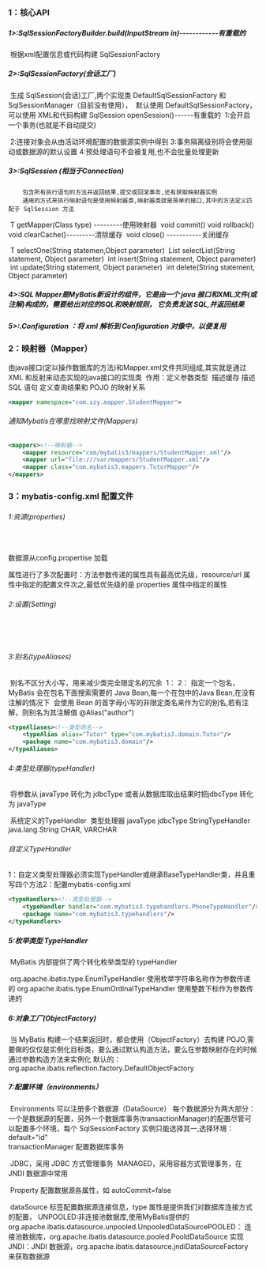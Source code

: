 ### 1：核心API

##### ​	1>:SqlSessionFactoryBuilder.build(InputStream in)------------有重载的

​		根据xml配置信息或代码构建 SqlSessionFactory

##### 	2>:SqlSessionFactory(会话工厂)

​	 生成 SqlSession(会话)工厂,两个实现类 DefaultSqlSessionFactory 和SqlSessionManager（目前没有使用），
​	 默认使用 DefaultSqlSessionFactory，可以使用 XML和代码构建
   SqlSession openSession()------有重载的
​		1:会开启一个事务(也就是不自动提交)

​		2:连接对象会从由活动环境配置的数据源实例中得到
​    		3:事务隔离级别将会使用驱动或数据源的默认设置
​    		4:预处理语句不会被复用,也不会批量处理更新

#####  	3>:SqlSession (相当于Connection)

 		包含所有执行语句的方法并返回结果,提交或回滚事务,还有获取映射器实例
		通用的方式来执行映射语句是使用映射器类,映射器类就是简单的接口,其中的方法定义匹配于 SqlSession 方法

​	<T> T getMapper(Class<T> type)   ---------使用映射器
​	void commit()
​	void rollback()	
​	void clearCache()---------清除缓存
​	void close()   -----------关闭缓存

​	<T> T selectOne(String statemen,Object parameter)
​	<E> List<E> selectList(String statement, Object parameter)
​	int insert(String statement, Object parameter)
​	int update(String statement, Object parameter)
​	int delete(String statement, Object parameter)

##### 4>:SQL Mapper是MyBatis新设计的组件，它是由一个 java 接口和XML文件(或注解)构成的，需要给出对应的SQL和映射规则，			它负责发送 SQL,并返回结果

##### 5>:.Configuration ：将 xml 解析到 Configuration 对像中，以便复用

### 2：映射器（Mapper）

​      由java接口(定以操作数据库的方法)和Mapper.xml文件共同组成,其实就是通过 XML 和反射来动态实现的java接口的实现类
​	作用：定义参数类型
​		  描述缓存
​		  描述 SQL 语句
 		  定义查询结果和 POJO 的映射关系

```xml
<mapper namespace="com.xzy.mapper.StudentMapper">
```



###### 通知Mybatis在哪里找映射文件(Mappers)

```xml
<mappers><!--映射器-->
	<mapper resource="com/mybatis3/mappers/StudentMapper.xml"/>
	<mapper url="file:///var/mappers/StudentMapper.xml"/>
	<mapper class="com.mybatis3.mappers.TutorMapper"/>
</mappers>
```

### 3：mybatis-config.xml 配置文件

###### 1:资源(properties) 

​	<properties resource="资源文件路径">
​		<property name="name" value="${name}"/>
​	</properties>

  数据源从config.propertise 加载
	<dataSource type="POOLED">
		<property name="url" value="${jdbc.url}"/>
	</dataSource>

属性进行了多次配置时：方法参数传递的属性具有最高优先级，resource/url 属性中指定的配置文件次之,最低优先级的是
		      properties 属性中指定的属性

###### 2:设置(Setting)

​	<settings>
​		
​	</settings>

###### 3:别名(typeAliases)

​	别名不区分大小写，用来减少类完全限定名的冗余
​	1： <typeAlias alias="Author" type="com.xzy.main.Author"/>
​	2： <package name="domain.blog"/>
​		指定一个包名，MyBatis 会在包名下面搜索需要的 Java Bean,每一个在包中的Java Bean,在没有注解的情况下
​		会使用 Bean 的首字母小写的非限定类名来作为它的别名,若有注解，则别名为其注解值 @Alias("author")

```xml
<typeAliases><!--类型命名-->
	<typeAlias alias="Tutor" type="com.mybatis3.domain.Tutor"/>
	<package name="com.mybatis3.domain"/>
</typeAliases>
```

###### 4:类型处理器(typeHandler) 

​	将参数从 javaType 转化为 jdbcType 或者从数据库取出结果时把jdbcType 转化为 javaType

​      系统定义的TypeHandler 
​	类型处理器		javaType		jdbcType
​	StringTypeHandler	java.lang.String 	CHAR, VARCHAR

######   自定义TypeHandler

​	1：自定义类型处理器必须实现TypeHandler或继承BaseTypeHandler类，并且重写四个方法
​	2：配置mybatis-config.xml

```xml
<typeHandlers><!--类型处理器-->
	<typeHandler handler="com.mybatis3.typehandlers.PhoneTypeHandler"/>
	<package name="com.mybatis3.typehandlers"/>
</typeHandlers>
```

##### 5:枚举类型 TypeHandler

​	MyBatis 内部提供了两个转化枚举类型的 typeHandler

​		org.apache.ibatis.type.EnumTypeHandler
​				使用枚举字符串名称作为参数传递的
​         	org.apache.ibatis.type.EnumOrdinalTypeHandler
​				使用整数下标作为参数传递的

##### 6:对象工厂(ObjectFactory)

​	当 MyBatis 构建一个结果返回时，都会使用（ObjectFactory）去构建 POJO,需要做的仅仅是实例化目标类，要么通过默认构造方法，要么在参数映射存在的时候通过参数构造方法来实例化
默认的：org.apache.ibatis.reflection.factory.DefaultObjectFactory

##### 7:配置环境（environments）

​	Environments 可以注册多个数据源（DataSource）
​	每个数据源分为两大部分：一个是数据源的配置，另外一个数据库事务(transactionManager)的配置 
​	尽管可以配置多个环境，每个 SqlSessionFactory 实例只能选择其一,选择环境：default="id"
​	
​	transactionManager 配置数据库事务

​	JDBC，采用 JDBC 方式管理事务
​	MANAGED，采用容器方式管理事务，在 JNDI 数据源中常用

​	Property 配置数据源各属性，如 autoCommit=false

​	dataSource 标签配置数据源连接信息，type 属性是提供我们对数据库连接方式的配置，
​	UNPOOLED:非连接池数据库,使用MyBatis提供的org.apache.ibatis.datasource.unpooled.UnpooledDataSource
​	POOLED： 连接池数据库，org.apache.ibatis.datasource.pooled.PooldDataSource 实现
​	JNDI：JNDI 数据源，org.apache.ibatis.datasource.jndiDataSourceFactory 来获取数据源











